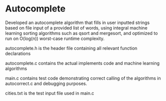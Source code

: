 # Autocomplete
Developed an autocomplete algorithm that fills in user inputted strings based on file input of a provided list of words, using integral machine learning sorting algorithms such as qsort and mergesort, and optimized to run on O(log(n)) worst-case runtime complexity.

autocomplete.h is the header file containing all relevant function declarations

autocomplete.c contains the actual implements code and machine learning algorithms

main.c contains test code demonstrating correct calling of the algorithms in autocorrect.c and debugging purposes.

cities.txt is the test input file used in main.c
